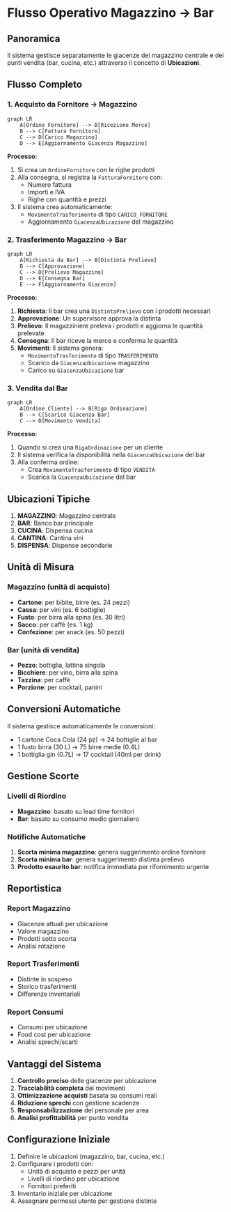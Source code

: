 # Flusso Operativo Magazzino → Bar

## Panoramica

Il sistema gestisce separatamente le giacenze del magazzino centrale e dei punti vendita (bar, cucina, etc.) attraverso il concetto di **Ubicazioni**.

## Flusso Completo

### 1. Acquisto da Fornitore → Magazzino

```mermaid
graph LR
    A[Ordine Fornitore] --> B[Ricezione Merce]
    B --> C[Fattura Fornitore]
    C --> D[Carico Magazzino]
    D --> E[Aggiornamento Giacenza Magazzino]
```

**Processo:**
1. Si crea un `OrdineFornitore` con le righe prodotti
2. Alla consegna, si registra la `FatturaFornitore` con:
   - Numero fattura
   - Importi e IVA
   - Righe con quantità e prezzi
3. Il sistema crea automaticamente:
   - `MovimentoTrasferimento` di tipo `CARICO_FORNITORE`
   - Aggiornamento `GiacenzaUbicazione` del magazzino

### 2. Trasferimento Magazzino → Bar

```mermaid
graph LR
    A[Richiesta da Bar] --> B[Distinta Prelievo]
    B --> C[Approvazione]
    C --> D[Prelievo Magazzino]
    D --> E[Consegna Bar]
    E --> F[Aggiornamento Giacenze]
```

**Processo:**
1. **Richiesta**: Il bar crea una `DistintaPrelievo` con i prodotti necessari
2. **Approvazione**: Un supervisore approva la distinta
3. **Prelievo**: Il magazziniere preleva i prodotti e aggiorna le quantità prelevate
4. **Consegna**: Il bar riceve la merce e conferma le quantità
5. **Movimenti**: Il sistema genera:
   - `MovimentoTrasferimento` di tipo `TRASFERIMENTO`
   - Scarico da `GiacenzaUbicazione` magazzino
   - Carico su `GiacenzaUbicazione` bar

### 3. Vendita dal Bar

```mermaid
graph LR
    A[Ordine Cliente] --> B[Riga Ordinazione]
    B --> C[Scarico Giacenza Bar]
    C --> D[Movimento Vendita]
```

**Processo:**
1. Quando si crea una `RigaOrdinazione` per un cliente
2. Il sistema verifica la disponibilità nella `GiacenzaUbicazione` del bar
3. Alla conferma ordine:
   - Crea `MovimentoTrasferimento` di tipo `VENDITA`
   - Scarica la `GiacenzaUbicazione` del bar

## Ubicazioni Tipiche

1. **MAGAZZINO**: Magazzino centrale
2. **BAR**: Banco bar principale
3. **CUCINA**: Dispensa cucina
4. **CANTINA**: Cantina vini
5. **DISPENSA**: Dispense secondarie

## Unità di Misura

### Magazzino (unità di acquisto)
- **Cartone**: per bibite, birre (es. 24 pezzi)
- **Cassa**: per vini (es. 6 bottiglie)
- **Fusto**: per birra alla spina (es. 30 litri)
- **Sacco**: per caffè (es. 1 kg)
- **Confezione**: per snack (es. 50 pezzi)

### Bar (unità di vendita)
- **Pezzo**: bottiglia, lattina singola
- **Bicchiere**: per vino, birra alla spina
- **Tazzina**: per caffè
- **Porzione**: per cocktail, panini

## Conversioni Automatiche

Il sistema gestisce automaticamente le conversioni:
- 1 cartone Coca Cola (24 pz) → 24 bottiglie al bar
- 1 fusto birra (30 L) → 75 birre medie (0.4L)
- 1 bottiglia gin (0.7L) → 17 cocktail (40ml per drink)

## Gestione Scorte

### Livelli di Riordino
- **Magazzino**: basato su lead time fornitori
- **Bar**: basato su consumo medio giornaliero

### Notifiche Automatiche
1. **Scorta minima magazzino**: genera suggerimento ordine fornitore
2. **Scorta minima bar**: genera suggerimento distinta prelievo
3. **Prodotto esaurito bar**: notifica immediata per rifornimento urgente

## Reportistica

### Report Magazzino
- Giacenze attuali per ubicazione
- Valore magazzino
- Prodotti sotto scorta
- Analisi rotazione

### Report Trasferimenti
- Distinte in sospeso
- Storico trasferimenti
- Differenze inventariali

### Report Consumi
- Consumi per ubicazione
- Food cost per ubicazione
- Analisi sprechi/scarti

## Vantaggi del Sistema

1. **Controllo preciso** delle giacenze per ubicazione
2. **Tracciabilità completa** dei movimenti
3. **Ottimizzazione acquisti** basata su consumi reali
4. **Riduzione sprechi** con gestione scadenze
5. **Responsabilizzazione** del personale per area
6. **Analisi profittabilità** per punto vendita

## Configurazione Iniziale

1. Definire le ubicazioni (magazzino, bar, cucina, etc.)
2. Configurare i prodotti con:
   - Unità di acquisto e pezzi per unità
   - Livelli di riordino per ubicazione
   - Fornitori preferiti
3. Inventario iniziale per ubicazione
4. Assegnare permessi utente per gestione distinte